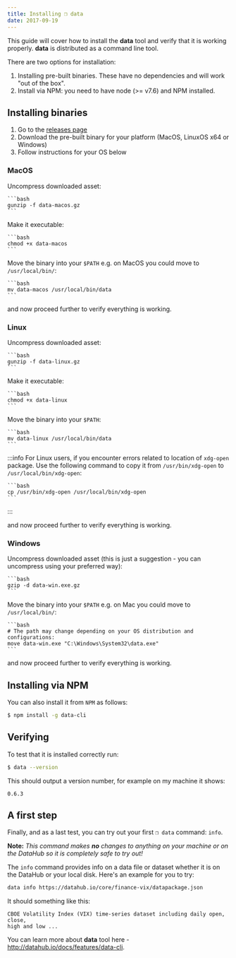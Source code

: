 ```yaml
---
title: Installing ❒ data
date: 2017-09-19
---
```


This guide will cover how to install the **data** tool and verify that it is working properly. **data** is distributed as a command line tool.

There are two options for installation:

1. Installing pre-built binaries. These have no dependencies and will work "out of the box".
2. Install via NPM: you need to have node (>= v7.6) and NPM installed.

## Installing binaries

1. Go to the [releases page](/download)
2. Download the pre-built binary for your platform (MacOS, LinuxOS x64 or Windows)
3. Follow instructions for your OS below

### MacOS

Uncompress downloaded asset:

    ```bash
    gunzip -f data-macos.gz
    ```

Make it executable:

    ```bash
    chmod +x data-macos
    ```

Move the binary into your `$PATH` e.g. on MacOS you could move to `/usr/local/bin/`:

    ```bash
    mv data-macos /usr/local/bin/data
    ```

and now proceed further to verify everything is working.

### Linux

Uncompress downloaded asset:

    ```bash
    gunzip -f data-linux.gz
    ```

Make it executable:

    ```bash
    chmod +x data-linux
    ```

Move the binary into your `$PATH`:

    ```bash
    mv data-linux /usr/local/bin/data
    ```

:::info
For Linux users, if you encounter errors related to location of `xdg-open` package. Use the following command to copy it from `/usr/bin/xdg-open` to `/usr/local/bin/xdg-open`:

    ```bash
    cp /usr/bin/xdg-open /usr/local/bin/xdg-open
    ```
:::

and now proceed further to verify everything is working.

### Windows

Uncompress downloaded asset (this is just a suggestion - you can uncompress using your preferred way):

    ```bash
    gzip -d data-win.exe.gz
    ```

Move the binary into your `$PATH` e.g. on Mac you could move to `/usr/local/bin/`:

    ```bash
    # The path may change depending on your OS distribution and configurations:
    move data-win.exe "C:\Windows\System32\data.exe"
    ```

and now proceed further to verify everything is working.

## Installing via NPM

You can also install it from `NPM` as follows:

```bash
$ npm install -g data-cli
```

## Verifying

To test that it is installed correctly run:

```bash
$ data --version
```

This should output a version number, for example on my machine it shows:

```
0.6.3
```

## A first step

Finally, and as a last test, you can try out your first `❒ data` command: `info`.

**Note:** *This command makes **no** changes to anything on your machine or on the DataHub so it is completely safe to try out!*

The `info` command provides info on a data file or dataset whether it is on the DataHub or your local disk. Here's an example for you to try:

```bash
data info https://datahub.io/core/finance-vix/datapackage.json
```

It should something like this:

```cli-output
CBOE Volatility Index (VIX) time-series dataset including daily open, close,
high and low ...
```

You can learn more about **data** tool here - http://datahub.io/docs/features/data-cli.
